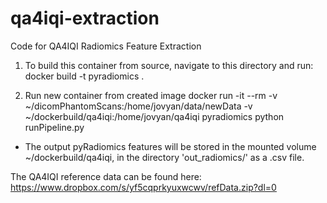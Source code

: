 # qa4iqi-extraction
Code for QA4IQI Radiomics Feature Extraction

1. To build this container from source, navigate to this directory and run:
docker build -t pyradiomics .

2. Run new container from created image
docker run -it --rm -v ~/dicomPhantomScans:/home/jovyan/data/newData -v ~/dockerbuild/qa4iqi:/home/jovyan/qa4iqi pyradiomics python runPipeline.py

* The output pyRadiomics features will be stored in the mounted volume ~/dockerbuild/qa4iqi, in the directory 'out_radiomics/' as a .csv file.

The QA4IQI reference data can be found here: https://www.dropbox.com/s/yf5cqprkyuxwcwv/refData.zip?dl=0
